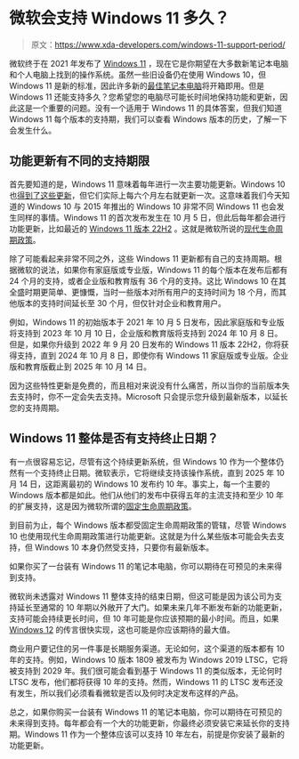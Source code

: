 # 微软会支持 Windows 11 多久？

> 原文：<https://www.xda-developers.com/windows-11-support-period/>

微软终于在 2021 年发布了 [Windows 11](https://www.xda-developers.com/windows-11/) ，现在它是你期望在大多数新笔记本电脑和个人电脑上找到的操作系统。虽然一些旧设备仍在使用 Windows 10，但 Windows 11 是新的标准，因此许多新的[最佳笔记本电脑](https://www.xda-developers.com/best-laptops/)将开箱即用。但是 Windows 11 还能支持多久？您希望您的电脑尽可能长时间地保持功能和更新，因此这是一个重要的问题。没有一个适用于 Windows 11 的具体答案，但我们知道 Windows 11 每个版本的支持期，我们可以查看 Windows 版本的历史，了解一下会发生什么。

## 功能更新有不同的支持期限

首先要知道的是，Windows 11 意味着每年进行一次主要功能更新。Windows 10 也[得到了这些更新](https://www.xda-developers.com/windows-10-may-2021-update-now-available-for-everyone/)，但它们实际上每六个月左右就更新一次。这意味着我们今天知道的 Windows 10 与 2015 年推出的 Windows 10 非常不同 Windows 11 也会发生同样的事情。Windows 11 的首次发布发生在 10 月 5 日，但此后每年都会进行功能更新，比如最近的 [Windows 11 版本 22H2](https://www.xda-developers.com/windows-11-22h2/) 。这就是微软所说的[现代生命周期政策](https://docs.microsoft.com/en-us/lifecycle/policies/modern)。

除了可能看起来非常不同之外，这些 Windows 11 更新都有自己的支持周期。根据微软的说法，如果你有家庭版或专业版，Windows 11 的每个版本在发布后都有 24 个月的支持，或者企业版和教育版有 36 个月的支持。这比 Windows 10 在其全盛时期更简单、更慷慨，当时一些版本对所有用户的支持时间为 18 个月，而其他版本的支持时间延长至 30 个月，但仅针对企业和教育用户。

例如，Windows 11 的初始版本于 2021 年 10 月 5 日发布，因此家庭版和专业版将支持到 2023 年 10 月 10 日，企业版和教育版将支持到 2024 年 10 月 8 日。但是，如果你升级到 2022 年 9 月 20 日发布的 Windows 11 版本 22H2，你将获得支持，直到 2024 年 10 月 8 日，即使你有 Windows 11 家庭版或专业版。企业版和教育版截止到 2025 年 10 月 14 日。

因为这些特性更新是免费的，而且相对来说没有什么痛苦，所以当你的当前版本失去支持时，你不一定会失去支持。Microsoft 只会提示您升级到最新版本，以延长您的支持周期。

## Windows 11 整体是否有支持终止日期？

有一点很容易忘记，尽管有这个持续更新系统，但 Windows 10 作为一个整体仍然有一个支持终止日期。微软表示，它将继续支持该操作系统，直到 2025 年 10 月 14 日，这距离最初的 Windows 10 发布约 10 年。事实上，每一个主要的 Windows 版本都是如此。他们从他们的发布中获得五年的主流支持和至少 10 年的扩展支持，这是因为微软所谓的[固定生命周期政策](https://learn.microsoft.com/en-us/lifecycle/policies/fixed)。

到目前为止，每个 Windows 版本都受固定生命周期政策的管辖，尽管 Windows 10 也使用现代生命周期政策进行功能更新。这就是为什么某些版本可能会失去支持，但 Windows 10 本身仍然受支持，只要你有最新版本。

如果你买了一台装有 Windows 11 的笔记本电脑，你可以期待在可预见的未来得到支持。

微软尚未透露对 Windows 11 整体支持的结束日期，但这可能是因为该公司为支持延长至通常的 10 年期以外敞开了大门。如果未来几年不断发布新的功能更新，支持可能会持续更长时间，但 10 年可能是你应该预期的最小时间。而且，如果 [Windows 12](https://www.xda-developers.com/windows-12/) 的传言很快实现，这也可能是你应该期待的最大值。

商业用户要记住的另一件事是长期服务渠道。无论如何，这个渠道的版本都有 10 年的支持。例如，Windows 10 版本 1809 被发布为 Windows 2019 LTSC，它将被支持到 2029 年。我们很可能会看到基于 Windows 11 的类似版本，无论何时 LTSC 发布，他们都将获得 10 年的支持。然而，Windows 11 的 LTSC 发布还没有发生，所以我们必须看看微软是否以及何时决定发布这样的产品。

总之，如果你购买一台装有 Windows 11 的笔记本电脑，你可以期待在可预见的未来得到支持。每年都会有一个大的功能更新，你最终必须安装它来延长你的支持期。Windows 11 作为一个整体应该可以支持 10 年左右，前提是你安装了最新的功能更新。